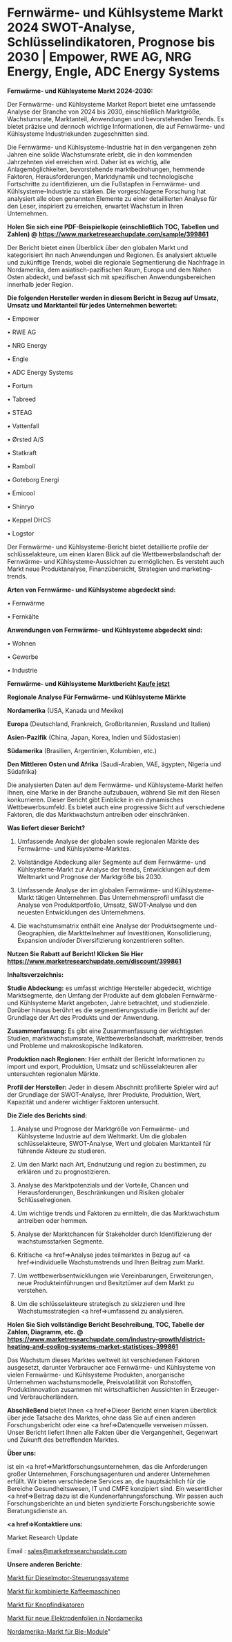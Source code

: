 # Fernwärme- und Kühlsysteme Markt 2024 SWOT-Analyse, Schlüsselindikatoren, Prognose bis 2030 | Empower, RWE AG, NRG Energy, Engle, ADC Energy Systems

<strong>Fernwärme- und Kühlsysteme Markt 2024-2030:</strong>

Der Fernwärme- und Kühlsysteme Market Report bietet eine umfassende Analyse der Branche von 2024 bis 2030, einschließlich Marktgröße, Wachstumsrate, Marktanteil, Anwendungen und bevorstehenden Trends. Es bietet präzise und dennoch wichtige Informationen, die auf Fernwärme- und Kühlsysteme Industriekunden zugeschnitten sind.

Die Fernwärme- und Kühlsysteme-Industrie hat in den vergangenen zehn Jahren eine solide Wachstumsrate erlebt, die in den kommenden Jahrzehnten viel erreichen wird. Daher ist es wichtig, alle Anlagemöglichkeiten, bevorstehende marktbedrohungen, hemmende Faktoren, Herausforderungen, Marktdynamik und technologische Fortschritte zu identifizieren, um die Fußstapfen in Fernwärme- und Kühlsysteme-Industrie zu stärken. Die vorgeschlagene Forschung hat analysiert alle oben genannten Elemente zu einer detaillierten Analyse für den Leser, inspiriert zu erreichen, erwartet Wachstum in Ihren Unternehmen.

<strong>Holen Sie sich eine PDF-Beispielkopie (einschließlich TOC, Tabellen und Zahlen) @
</strong><strong><a href=https://www.marketresearchupdate.com/sample/399861><strong>https://www.marketresearchupdate.com/sample/399861</u></font></a></strong></strong>

Der Bericht bietet einen Überblick über den globalen Markt und kategorisiert ihn nach Anwendungen und Regionen. Es analysiert aktuelle und zukünftige Trends, wobei die regionale Segmentierung die Nachfrage in Nordamerika, dem asiatisch-pazifischen Raum, Europa und dem Nahen Osten abdeckt, und befasst sich mit spezifischen Anwendungsbereichen innerhalb jeder Region.

<strong>Die folgenden Hersteller werden in diesem Bericht in Bezug auf Umsatz, Umsatz und Marktanteil für jedes Unternehmen bewertet:</strong>

• Empower

• RWE AG

• NRG Energy

• Engle

• ADC Energy Systems

• Fortum

• Tabreed

• STEAG

• Vattenfall

• Ørsted A/S

• Statkraft

• Ramboll

• Goteborg Energi

• Emicool

• Shinryo

• Keppel DHCS

• Logstor

Der Fernwärme- und Kühlsysteme-Bericht bietet detaillierte profile der schlüsselakteure, um einen klaren Blick auf die Wettbewerbslandschaft der Fernwärme- und Kühlsysteme-Aussichten zu ermöglichen. Es versteht auch Markt neue Produktanalyse, Finanzübersicht, Strategien und marketing-trends.

<strong>Arten von Fernwärme- und Kühlsysteme abgedeckt sind:</strong>

• Fernwärme

• Fernkälte

<strong>Anwendungen von Fernwärme- und Kühlsysteme abgedeckt sind:</strong>

• Wohnen

• Gewerbe

• Industrie

<strong>Fernwärme- und Kühlsysteme Marktbericht <a href=https://www.marketresearchupdate.com/buynow/399861>Kaufe jetzt</a></strong>

<strong>Regionale Analyse Für Fernwärme- und Kühlsysteme Märkte</strong>

<strong>Nordamerika</strong> (USA, Kanada und Mexiko)

<strong>Europa</strong> (Deutschland, Frankreich, Großbritannien, Russland und Italien)

<strong>Asien-Pazifik</strong> (China, Japan, Korea, Indien und Südostasien)

<strong>Südamerika</strong> (Brasilien, Argentinien, Kolumbien, etc.)

<strong>Den Mittleren</strong> <strong>Osten und Afrika</strong> (Saudi-Arabien, VAE, ägypten, Nigeria und Südafrika)

Die analysierten Daten auf dem Fernwärme- und Kühlsysteme-Markt helfen Ihnen, eine Marke in der Branche aufzubauen, während Sie mit den Riesen konkurrieren. Dieser Bericht gibt Einblicke in ein dynamisches Wettbewerbsumfeld. Es bietet auch eine progressive Sicht auf verschiedene Faktoren, die das Marktwachstum antreiben oder einschränken.

<strong>Was liefert dieser Bericht?</strong>

1. Umfassende Analyse der globalen sowie regionalen Märkte des Fernwärme- und Kühlsysteme-Marktes.

2. Vollständige Abdeckung aller Segmente auf dem Fernwärme- und Kühlsysteme-Markt zur Analyse der trends, Entwicklungen auf dem Weltmarkt und Prognose der Marktgröße bis 2030.

3. Umfassende Analyse der im globalen Fernwärme- und Kühlsysteme-Markt tätigen Unternehmen. Das Unternehmensprofil umfasst die Analyse von Produktportfolio, Umsatz, SWOT-Analyse und den neuesten Entwicklungen des Unternehmens.

4. Die wachstumsmatrix enthält eine Analyse der Produktsegmente und-Geographien, die Marktteilnehmer auf Investitionen, Konsolidierung, Expansion und/oder Diversifizierung konzentrieren sollten.

<strong>Nutzen Sie Rabatt auf Bericht! Klicken Sie Hier
</strong><strong><a href=https://www.marketresearchupdate.com/discount/399861>https://www.marketresearchupdate.com/discount/399861</b></u></font></strong></a>

<strong>Inhaltsverzeichnis:</strong>

<strong>Studie Abdeckung:</strong> es umfasst wichtige Hersteller abgedeckt, wichtige Marktsegmente, den Umfang der Produkte auf dem globalen Fernwärme- und Kühlsysteme Markt angeboten, Jahre betrachtet, und studienziele. Darüber hinaus berührt es die segmentierungsstudie im Bericht auf der Grundlage der Art des Produkts und der Anwendung.

<strong>Zusammenfassung:</strong> Es gibt eine Zusammenfassung der wichtigsten Studien, marktwachstumsrate, Wettbewerbslandschaft, markttreiber, trends und Probleme und makroskopische Indikatoren.

<strong>Produktion nach Regionen:</strong> Hier enthält der Bericht Informationen zu import und export, Produktion, Umsatz und schlüsselakteuren aller untersuchten regionalen Märkte.

<strong>Profil der Hersteller:</strong> Jeder in diesem Abschnitt profilierte Spieler wird auf der Grundlage der SWOT-Analyse, Ihrer Produkte, Produktion, Wert, Kapazität und anderer wichtiger Faktoren untersucht.

<strong>Die Ziele des Berichts sind:</strong>

1) Analyse und Prognose der Marktgröße von Fernwärme- und Kühlsysteme Industrie auf dem Weltmarkt.
Um die globalen schlüsselakteure, SWOT-Analyse, Wert und globalen Marktanteil für führende Akteure zu studieren.

2) Um den Markt nach Art, Endnutzung und region zu bestimmen, zu erklären und zu prognostizieren.

3) Analyse des Marktpotenzials und der Vorteile, Chancen und Herausforderungen, Beschränkungen und Risiken globaler Schlüsselregionen.

4) Um wichtige trends und Faktoren zu ermitteln, die das Marktwachstum antreiben oder hemmen.

5) Analyse der Marktchancen für Stakeholder durch Identifizierung der wachstumsstarken Segmente.

6) Kritische <a href=>Analyse</a> jedes teilmarktes in Bezug auf <a href=>individuelle</a> Wachstumstrends und Ihren Beitrag zum Markt.

7) Um wettbewerbsentwicklungen wie Vereinbarungen, Erweiterungen, neue Produkteinführungen und Besitztümer auf dem Markt zu verstehen.

8) Um die schlüsselakteure strategisch zu skizzieren und Ihre Wachstumsstrategien <a href=>umfassend</a> zu analysieren.

<strong>Holen Sie Sich vollständige Bericht Beschreibung, TOC, Tabelle der Zahlen, Diagramm, etc. @ </strong><strong><a href=https://www.marketresearchupdate.com/industry-growth/district-heating-and-cooling-systems-market-statistices-399861>https://www.marketresearchupdate.com/industry-growth/district-heating-and-cooling-systems-market-statistices-399861</a></font></strong>

Das Wachstum dieses Marktes weltweit ist verschiedenen Faktoren ausgesetzt, darunter Verbraucher ace Fernwärme- und Kühlsysteme von vielen Fernwärme- und Kühlsysteme Produkten, anorganische Unternehmen wachstumsmodelle, Preisvolatilität von Rohstoffen, Produktinnovation zusammen mit wirtschaftlichen Aussichten in Erzeuger-und Verbraucherländern.

<strong>Abschließend</strong> bietet Ihnen <a href=>Dieser</a> Bericht einen klaren überblick über jede Tatsache des Marktes, ohne dass Sie auf einen anderen Forschungsbericht oder eine <a href=>Datenquelle</a> verweisen müssen. Unser Bericht liefert Ihnen alle Fakten über die Vergangenheit, Gegenwart und Zukunft des betreffenden Marktes.

<strong>Über uns:</strong>

 ist ein <a href=>Marktfors</a>chungsunternehmen, das die Anforderungen großer Unternehmen, Forschungsagenturen und anderer Unternehmen erfüllt. Wir bieten verschiedene Services an, die hauptsächlich für die Bereiche Gesundheitswesen, IT und CMFE konzipiert sind. Ein wesentlicher <a href=>Beitrag</a> dazu ist die Kundenerfahrungsforschung. Wir passen auch Forschungsberichte an und bieten syndizierte Forschungsberichte sowie Beratungsdienste an.

<strong><a href=>Kontaktiere uns:</a></strong>

Market Research Update

Email : sales@marketresearchupdate.com

<strong>Unsere anderen Berichte:</strong>

<a href=https://www.linkedin.com/pulse/diesel-engine-control-systems-market-analysis>Markt für Dieselmotor-Steuerungssysteme</a>

<a href=https://www.linkedin.com/pulse/combined-coffee-machines-market-current-business>Markt für kombinierte Kaffeemaschinen</a>

<a href=https://www.linkedin.com/pulse/button-indicator-market-2023-analysis-growth-drivers-vendors>Markt für Knopfindikatoren</a>

<a href=https://www.linkedin.com/pulse/north-america-new-electrode-foil-market-demand>Markt für neue Elektrodenfolien in Nordamerika</a>

<a href=https://www.linkedin.com/pulse/north-america-ble-module-market-2023-size-share>Nordamerika-Markt für Ble-Module</a>"
